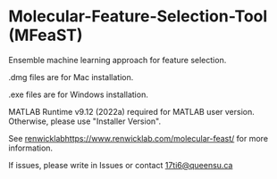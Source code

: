 # Molecular-Feature-Selection-Tool (MFeaST)
Ensemble machine learning approach for feature selection. 

.dmg files are for Mac installation. 

.exe files are for Windows installation. 

MATLAB Runtime v9.12 (2022a) required for MATLAB user version. Otherwise, please use "Installer Version". 

See [renwicklab](https://www.renwicklab.com/molecular-feast/)https://www.renwicklab.com/molecular-feast/ for more information. 

If issues, please write in Issues or contact 17ti6@queensu.ca


